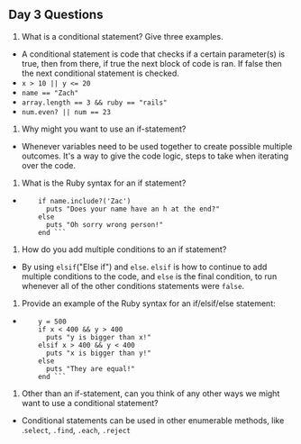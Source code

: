 ## Day 3 Questions

1. What is a conditional statement? Give three examples.
  - A conditional statement is code that checks if a certain parameter(s) is true, then from there,
if true the next block of code is ran. If false then the next conditional statement is checked.
  - ``` x > 10 || y <= 20 ```
  - ``` name == "Zach" ```
  - ``` array.length == 3 && ruby == "rails" ```
  - ``` num.even? || num == 23 ```

1. Why might you want to use an if-statement?
  - Whenever variables need to be used together to create possible multiple outcomes. It's a way to
  give the code logic, steps to take when iterating over the code.

1. What is the Ruby syntax for an if statement?
  - ``` name = "Zach"
        if name.include?('Zac')
          puts "Does your name have an h at the end?"
        else
          puts "Oh sorry wrong person!"
        end ```

1. How do you add multiple conditions to an if statement?
 - By using ```elsif```("Else if") and ```else```. ```elsif``` is how to continue to add multiple
 conditions to the code, and ```else``` is the final condition, to run whenever all of
 the other conditions statements were ```false```.

1. Provide an example of the Ruby syntax for an if/elsif/else statement:
 - ``` x = 300
       y = 500
       if x < 400 && y > 400
         puts "y is bigger than x!"
       elsif x > 400 && y < 400
         puts "x is bigger than y!"
       else
         puts "They are equal!"
       end ```

1. Other than an if-statement, can you think of any other ways we might want to use a conditional statement?
  - Conditional statements can be used in other enumerable methods, like .```select```, ```.find```, ```.each```, ```.reject```
